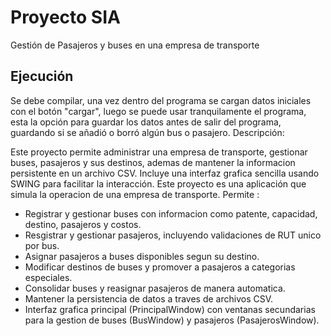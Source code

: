 # Proyecto SIA
Gestión de Pasajeros y buses en una empresa de transporte 


## Ejecución
Se debe compilar, una vez dentro del programa se cargan datos iniciales con el botón "cargar", luego se puede usar tranquilamente el programa, esta la opción para guardar los datos antes de salir del programa, guardando si se añadió o borró algún bus o pasajero.
Descripción:

Este proyecto permite administrar una empresa de transporte, gestionar buses, pasajeros y sus destinos, ademas de mantener la informacion persistente en un archivo CSV. Incluye una interfaz grafica sencilla usando SWING para facilitar la interacción.
Este proyecto es una aplicación que simula la operacion de una empresa de transporte. Permite :
* Registrar y gestionar buses con informacion como patente, capacidad, destino, pasajeros y costos.
* Resgistrar y gestionar pasajeros, incluyendo validaciones de RUT unico por bus.
* Asignar pasajeros a buses disponibles segun su destino.
* Modificar destinos de buses y promover a pasajeros a categorias especiales.
* Consolidar buses y reasignar pasajeros de manera automatica.
* Mantener la persistencia de datos a traves de archivos CSV.
* Interfaz grafica principal (PrincipalWindow) con ventanas secundarias para la gestion de buses (BusWindow) y pasajeros (PasajerosWindow).

